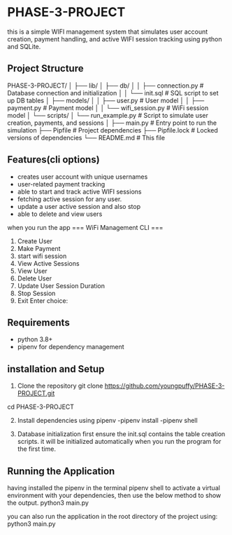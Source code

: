 # PHASE-3-PROJECT
 this is a simple WIFI management system that simulates user account creation, payment handling, and active WIFI session tracking using python and SQLite.

 ## Project Structure
 PHASE-3-PROJECT/
│
├── lib/
│   ├── db/
│   │   ├── connection.py       # Database connection and initialization
│   │   └── init.sql            # SQL script to set up DB tables
│   ├── models/
│   │   ├── user.py             # User model
│   │   ├── payment.py          # Payment model
│   │   └── wifi_session.py     # WiFi session model
│   └── scripts/
│       └── run_example.py      # Script to simulate user creation, payments, and sessions
│
├── main.py                     # Entry point to run the simulation
├── Pipfile                     # Project dependencies
├── Pipfile.lock                # Locked versions of dependencies
└── README.md                   # This file

## Features(cli options)
- creates user account with unique usernames
- user-related payment tracking
- able to start and track active WIFI sessions
- fetching active session for any user.
- update a user active session and also stop
- able to delete and view users

 when you run the app 
 === WiFi Management CLI ===
1. Create User
2. Make Payment
3. start wifi session
4. View Active Sessions
5. View User
6. Delete User
7. Update User Session Duration
8. Stop Session
9. Exit
Enter choice: 

## Requirements 
- python 3.8+
- pipenv for dependency management

## installation and Setup
1. Clone the repository
git clone https://github.com/youngpuffy/PHASE-3-PROJECT.git

cd PHASE-3-PROJECT

2. Install dependencies
using pipenv
-pipenv install
-pipenv shell

3. Database initialization
first ensure the init.sql contains the table creation scripts.
it will be initialized automatically when you run the program for the first time.

## Running the Application
having installed the pipenv in the terminal pipenv shell to activate a virtual environment with your dependencies, then  use the below method to show the output.
 python3 main.py

 you can also run the application in the root directory of the project
 using:  python3 main.py
 